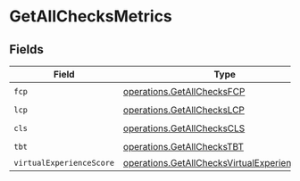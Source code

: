 # GetAllChecksMetrics


## Fields

| Field                                                                                                          | Type                                                                                                           | Required                                                                                                       | Description                                                                                                    |
| -------------------------------------------------------------------------------------------------------------- | -------------------------------------------------------------------------------------------------------------- | -------------------------------------------------------------------------------------------------------------- | -------------------------------------------------------------------------------------------------------------- |
| `fcp`                                                                                                          | [operations.GetAllChecksFCP](../../models/operations/getallchecksfcp.md)                                       | :heavy_check_mark:                                                                                             | N/A                                                                                                            |
| `lcp`                                                                                                          | [operations.GetAllChecksLCP](../../models/operations/getallcheckslcp.md)                                       | :heavy_check_mark:                                                                                             | N/A                                                                                                            |
| `cls`                                                                                                          | [operations.GetAllChecksCLS](../../models/operations/getallcheckscls.md)                                       | :heavy_check_mark:                                                                                             | N/A                                                                                                            |
| `tbt`                                                                                                          | [operations.GetAllChecksTBT](../../models/operations/getallcheckstbt.md)                                       | :heavy_check_mark:                                                                                             | N/A                                                                                                            |
| `virtualExperienceScore`                                                                                       | [operations.GetAllChecksVirtualExperienceScore](../../models/operations/getallchecksvirtualexperiencescore.md) | :heavy_minus_sign:                                                                                             | N/A                                                                                                            |